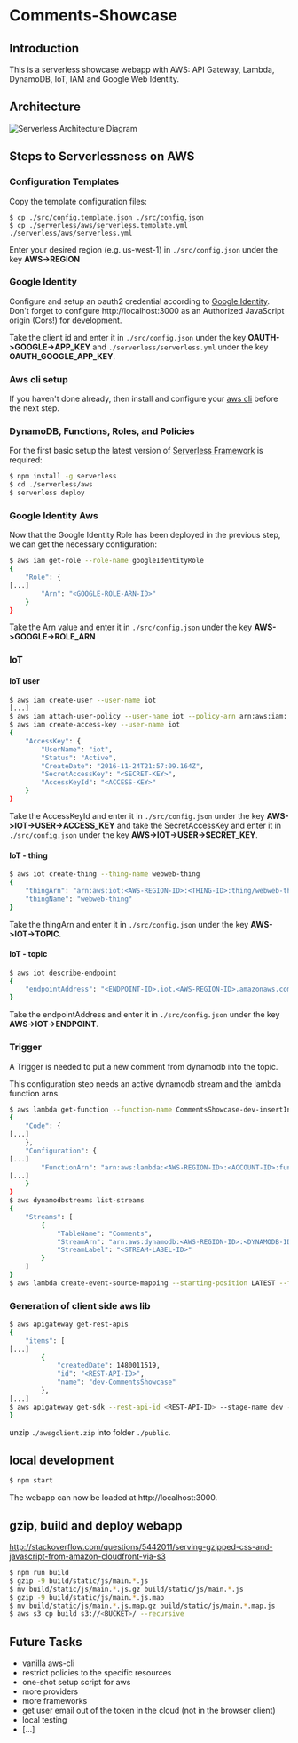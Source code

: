 # Comments-Showcase

## Introduction
This is a serverless showcase webapp with AWS: API Gateway, Lambda, DynamoDB, IoT, IAM and Google Web Identity.

## Architecture

![Serverless Architecture Diagram](https://serverless-vienna.github.io/2016/Meetup20161115/ServerlessByExample/dist/a992d5fe6535c74bb12b4d8bc94b555a.png "Serverless Architecture Diagram")


## Steps to Serverlessness on AWS

### Configuration Templates
Copy the template configuration files:
```
$ cp ./src/config.template.json ./src/config.json
$ cp ./serverless/aws/serverless.template.yml ./serverless/aws/serverless.yml
```
Enter your desired region (e.g. us-west-1) in ```./src/config.json``` under the key **AWS->REGION**

### Google Identity
Configure and setup an oauth2 credential according to [Google Identity](https://developers.google.com/identity/protocols/OpenIDConnect
). Don't forget to configure http://localhost:3000 as an Authorized JavaScript origin (Cors!) for development.

Take the client id and enter it in ```./src/config.json``` under the key **OAUTH->GOOGLE->APP_KEY** and ```./serverless/serverless.yml``` under the key **OAUTH_GOOGLE_APP_KEY**.

### Aws cli setup

If you haven't done already, then install and configure your [aws cli](http://docs.aws.amazon.com/cli/latest/userguide/installing.html) before the next step.

### DynamoDB, Functions, Roles, and Policies
For the first basic setup the latest version of [Serverless Framework](https://github.com/serverless/serverless) is required:
```bash
$ npm install -g serverless
$ cd ./serverless/aws
$ serverless deploy
```

### Google Identity Aws
Now that the Google Identity Role has been deployed in the previous step, we can get the necessary configuration:
```bash
$ aws iam get-role --role-name googleIdentityRole
{
    "Role": {
[...]
        "Arn": "<GOOGLE-ROLE-ARN-ID>"
    }
}
```
Take the Arn value and enter it in ```./src/config.json``` under the key **AWS->GOOGLE->ROLE_ARN**

### IoT
#### IoT user
```bash
$ aws iam create-user --user-name iot
[...]
$ aws iam attach-user-policy --user-name iot --policy-arn arn:aws:iam::aws:policy/AWSIoTDataAccess
$ aws iam create-access-key --user-name iot
{
    "AccessKey": {
        "UserName": "iot",
        "Status": "Active",
        "CreateDate": "2016-11-24T21:57:09.164Z",
        "SecretAccessKey": "<SECRET-KEY>",
        "AccessKeyId": "<ACCESS-KEY>"
    }
}
```
Take the AccessKeyId and enter it in ```./src/config.json``` under the key **AWS->IOT->USER->ACCESS_KEY** and take the SecretAccessKey and enter it in ```./src/config.json``` under the key **AWS->IOT->USER->SECRET_KEY**.

#### IoT - thing
```bash
$ aws iot create-thing --thing-name webweb-thing
{
    "thingArn": "arn:aws:iot:<AWS-REGION-ID>:<THING-ID>:thing/webweb-thing",
    "thingName": "webweb-thing"
}
```
Take the thingArn and enter it in ```./src/config.json``` under the key **AWS->IOT->TOPIC**.

#### IoT - topic

```bash
$ aws iot describe-endpoint
{
    "endpointAddress": "<ENDPOINT-ID>.iot.<AWS-REGION-ID>.amazonaws.com"
}
```
Take the endpointAddress and enter it in ```./src/config.json``` under the key **AWS->IOT->ENDPOINT**.

### Trigger
A Trigger is needed to put a new comment from dynamodb into the topic.

This configuration step needs an active dynamodb stream and the lambda function arns.
```bash
$ aws lambda get-function --function-name CommentsShowcase-dev-insertIntoTopicTrigger
{
    "Code": {
[...]
    },
    "Configuration": {
[...]
        "FunctionArn": "arn:aws:lambda:<AWS-REGION-ID>:<ACCOUNT-ID>:function:CommentsShowcase-dev-insertIntoTopicTrigger", <= <FUNCTION-ARN>
[...]
    }
}
$ aws dynamodbstreams list-streams
{
    "Streams": [
        {
            "TableName": "Comments",
            "StreamArn": "arn:aws:dynamodb:<AWS-REGION-ID>:<DYNAMODB-ID>:table/Comments/stream/<STREAM-LABEL-ID>", <= <STREAM-ARN>
            "StreamLabel": "<STREAM-LABEL-ID>"
        }
    ]
}
$ aws lambda create-event-source-mapping --starting-position LATEST --function-name <FUNCTION-ARN> --event-source-arn <STREAM-ARN>
```

### Generation of client side aws lib
```bash
$ aws apigateway get-rest-apis
{
    "items": [
[...]
        {
            "createdDate": 1480011519,
            "id": "<REST-API-ID>",
            "name": "dev-CommentsShowcase"
        },
[...]
$ aws apigateway get-sdk --rest-api-id <REST-API-ID> --stage-name dev --sdk-type javascript ./awsgclient.zip
}
```
unzip ```./awsgclient.zip``` into folder ```./public```.

## local development
```bash
$ npm start
```
The webapp can now be loaded at http://localhost:3000.

## gzip, build and deploy webapp
http://stackoverflow.com/questions/5442011/serving-gzipped-css-and-javascript-from-amazon-cloudfront-via-s3
```bash
$ npm run build
$ gzip -9 build/static/js/main.*.js
$ mv build/static/js/main.*.js.gz build/static/js/main.*.js
$ gzip -9 build/static/js/main.*.js.map
$ mv build/static/js/main.*.js.map.gz build/static/js/main.*.map.js
$ aws s3 cp build s3://<BUCKET>/ --recursive
```

## Future Tasks

- vanilla aws-cli
- restrict policies to the specific resources
- one-shot setup script for aws
- more providers
- more frameworks
- get user email out of the token in the cloud (not in the browser client)
- local testing
- [...]
